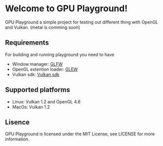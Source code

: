 # Welcome to GPU Playground!

GPU Playground a simple project for testing out different thing with OpenGL and Vulkan. (metal is comming soon)

## Requirements
For building and running playground you need to have 
* Window manager: [GLFW](https://www.glfw.org/)
* OpenGL extention loader: [GLEW](http://glew.sourceforge.net/)
* Vulkan sdk: [Vulkan sdk](https://vulkan.lunarg.com/)

## Supported platforms
* Linux: Vulkan 1.2 and OpenGL 4.6
* MacOs: Vulkan 1.2
 
## Lisence
GPU Playground is licensed under the MIT License, see LICENSE for more information.

